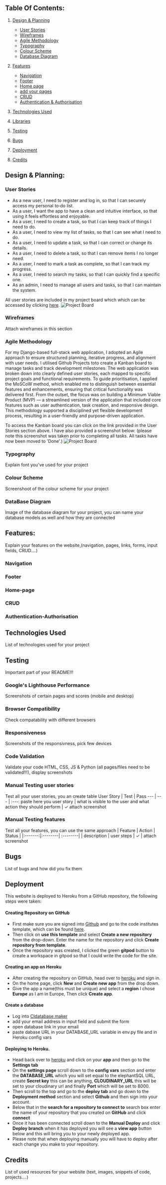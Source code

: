 ## Table Of Contents:
1. [Design & Planning](#design-&-planning)
    * [User Stories](#user-stories)
    * [Wireframes](#wireframes)
    * [Agile Methodology](#agile-methodology)
    * [Typography](#typography)
    * [Colour Scheme](#colour-scheme)
    * [Database Diagram](#database-diagram)
    
2. [Features](#features)
    * [Navigation](#Navigation)
    * [Footer](#Footer)
    * [Home page](#Home-page)
    * [add your pages](#)
    * [CRUD](#CRUD)
    * [Authentication & Authorisation](#Authentication-Authorisation )

3. [Technologies Used](#technologies-used)
4. [Libraries](#libraries-used)
5. [Testing](#testing)
6. [Bugs](#bugs)
7. [Deployment](#deployment)
8. [Credits](#credits)

## Design & Planning:

### User Stories
- As a new user, I need to register and log in, so that I can securely access my personal to‑do list.
- As a user, I want the app to have a clean and intuitive interface, so that using it feels effortless and enjoyable.
- As a user, I need to create a task, so that I can keep track of things I need to do.
- As a user, I need to view my list of tasks, so that I can see what I need to do.
- As a user, I need to update a task, so that I can correct or change its details.
- As a user, I need to delete a task, so that I can remove items I no longer need.
- As a user, I need to mark a task as complete, so that I can track my progress.
- As a user, I need to search my tasks, so that I can quickly find a specific one.
- As an admin, I need to manage all users and tasks, so that I can maintain the system.

All user stories are included in my project board which which can be accessed by clicking [here](https://github.com/users/kens-i/projects/11).
![Project Board](base/static/base/images/project-board.png)

### Wireframes
Attach wireframes in this section
### Agile Methodology
For my Django-based full-stack web application, I adopted an Agile approach to ensure structured planning, iterative progress, and alignment with user needs. I utilised Github Projects toto create a Kanban board to manage tasks and track development milestones. The web application was broken down into clearly defined user stories, each mapped to specific project goals and functional requirements. To guide prioritisation, I applied the MoSCoW method, which enabled me to distinguish between essential features and enhancements, ensuring that critical functionality was delivered first. From the outset, the focus was on building a Minimum Viable Product (MVP) — a streamlined version of the application that included core features such as user authentication, task creation, and responsive design. This methodology supported a disciplined yet flexible development process, resulting in a user-friendly and purpose-driven application.

To access the Kanban board you can click on the link provided in the User Stories section above. I have also provided a screenshot below: (please note this screenshot was taken prior to completing all tasks. All tasks have now been moved to 'Done'.)
![Project Board](base/static/base/images/project-board.png)

### Typography
Explain font you've used for your project
### Colour Scheme
Screenshoot of the colour scheme for your project
### DataBase Diagram
Image of the database diagram for your project, you can name your database models as well and how they are connected

## Features:
Explain your features on the website,(navigation, pages, links, forms, input fields, CRUD....)
### Navigation
### Footer
### Home-page
### CRUD
### Authentication-Authorisation 
## Technologies Used
List of technologies used for your project
## Testing
Important part of your README!!!
### Google's Lighthouse Performance
Screenshots of certain pages and scores (mobile and desktop)
### Browser Compatibility
Check compatability with different browsers
### Responsiveness
Screenshots of the responsivness, pick few devices
### Code Validation
Validate your code HTML, CSS, JS & Python (all pages/files need to be validated!!!), display screenshots
### Manual Testing user stories
Test all your user stories, you an create table 
User Story |  Test | Pass
--- | --- | :---:
paste here you user story | what is visible to the user and what action they should perform | &check;
attach screenshot
### Manual Testing features
Test all your features, you can use the same approach 
| Feature | Action | Status | 
|:-------:|:--------| :--------|
| description | user steps | &check; |
attach screenshot

## Bugs
List of bugs and how did you fix them

## Deployment
This website is deployed to Heroku from a GitHub repository, the following steps were taken:

#### Creating Repository on GitHub
- First make sure you are signed into [Github](https://github.com/) and go to the code institutes template, which can be found [here](https://github.com/Code-Institute-Org/gitpod-full-template).
- Then click on **use this template** and select **Create a new repository** from the drop-down. Enter the name for the repository and click **Create repository from template**.
- Once the repository was created, I clicked the green **gitpod** button to create a workspace in gitpod so that I could write the code for the site.

#### Creating an app on Heroku
- After creating the repository on GitHub, head over to [heroku](https://www.heroku.com/) and sign in.
- On the home page, click **New** and **Create new app** from the drop down.
- Give the app a name(this must be unique) and select a **region** I chose **Europe** as I am in Europe, Then click **Create app**.

#### Create a database 
- Log into [CIdatabase maker](https://www.heroku.com/](https://dbs.ci-dbs.net/))
- add your email address in input field and submit the form
- open database link in your email
- paste dabase URL in your DATABASE_URL variable in env.py file and in Heroku config vars

#### Deploying to Heroku.
- Head back over to [heroku](https://www.heroku.com/) and click on your **app** and then go to the **Settings tab**
- On the **settings page** scroll down to the **config vars** section and enter the **DATABASE_URL** which you will set equal to the elephantSQL URL, create **Secret key** this can be anything,
**CLOUDINARY_URL** this will be set to your cloudinary url and finally **Port** which will be set to 8000.
- Then scroll to the top and go to the **deploy tab** and go down to the **Deployment method** section and select **Github** and then sign into your account.
- Below that in the **search for a repository to connect to** search box enter the name of your repository that you created on **GitHub** and click **connect**
- Once it has been connected scroll down to the **Manual Deploy** and click **Deploy branch** when it has deployed you will see a **view app** button below and this will bring you to your newly deployed app.
- Please note that when deploying manually you will have to deploy after each change you make to your repository.

## Credits
List of used resources for your website (text, images, snippets of code, projects....)
